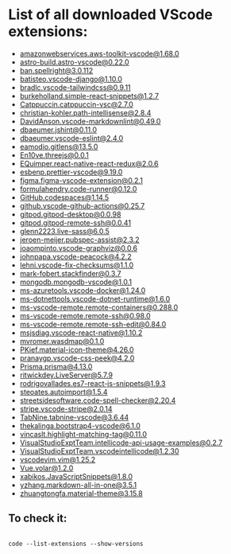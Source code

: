 # List of all downloaded VScode extensions:

- amazonwebservices.aws-toolkit-vscode@1.68.0
- astro-build.astro-vscode@0.22.0
- ban.spellright@3.0.112
- batisteo.vscode-django@1.10.0
- bradlc.vscode-tailwindcss@0.9.11
- burkeholland.simple-react-snippets@1.2.7
- Catppuccin.catppuccin-vsc@2.7.0
- christian-kohler.path-intellisense@2.8.4
- DavidAnson.vscode-markdownlint@0.49.0
- dbaeumer.jshint@0.11.0
- dbaeumer.vscode-eslint@2.4.0
- eamodio.gitlens@13.5.0
- En10ve.threejs@0.0.1
- EQuimper.react-native-react-redux@2.0.6
- esbenp.prettier-vscode@9.19.0
- figma.figma-vscode-extension@0.2.1
- formulahendry.code-runner@0.12.0
- GitHub.codespaces@1.14.5
- github.vscode-github-actions@0.25.7
- gitpod.gitpod-desktop@0.0.98
- gitpod.gitpod-remote-ssh@0.0.41
- glenn2223.live-sass@6.0.5
- jeroen-meijer.pubspec-assist@2.3.2
- joaompinto.vscode-graphviz@0.0.6
- johnpapa.vscode-peacock@4.2.2
- lehni.vscode-fix-checksums@1.1.0
- mark-fobert.stackfinder@0.3.7
- mongodb.mongodb-vscode@1.0.1
- ms-azuretools.vscode-docker@1.24.0
- ms-dotnettools.vscode-dotnet-runtime@1.6.0
- ms-vscode-remote.remote-containers@0.288.0
- ms-vscode-remote.remote-ssh@0.98.0
- ms-vscode-remote.remote-ssh-edit@0.84.0
- msjsdiag.vscode-react-native@1.10.2
- mvromer.wasdmap@0.1.0
- PKief.material-icon-theme@4.26.0
- pranaygp.vscode-css-peek@4.2.0
- Prisma.prisma@4.13.0
- ritwickdey.LiveServer@5.7.9
- rodrigovallades.es7-react-js-snippets@1.9.3
- steoates.autoimport@1.5.4
- streetsidesoftware.code-spell-checker@2.20.4
- stripe.vscode-stripe@2.0.14
- TabNine.tabnine-vscode@3.6.44
- thekalinga.bootstrap4-vscode@6.1.0
- vincaslt.highlight-matching-tag@0.11.0
- VisualStudioExptTeam.intellicode-api-usage-examples@0.2.7
- VisualStudioExptTeam.vscodeintellicode@1.2.30
- vscodevim.vim@1.25.2
- Vue.volar@1.2.0
- xabikos.JavaScriptSnippets@1.8.0
- yzhang.markdown-all-in-one@3.5.1
- zhuangtongfa.material-theme@3.15.8

## To check it:
```

code --list-extensions --show-versions

```
